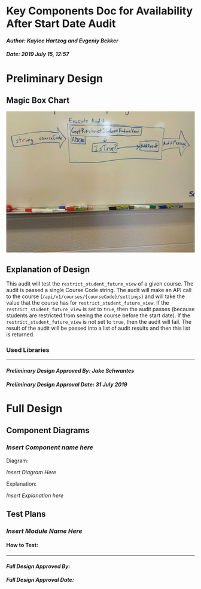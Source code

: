 # Key Components Doc for Availability After Start Date Audit
#### *Author: Kaylee Hartzog and Evgeniy Bekker*
#### *Date: 2019 July 15, 12:57*

# Preliminary Design

## Magic Box Chart

![Audit Key Components](images/magic-box.jpg)

<!-- Think through the process as much as makes sense, and then create a magic box chart with the whiteboard and place it here. -->

## Explanation of Design
This audit will test the `restrict_student_future_view` of a given course. The audit is passed a single Course Code string. The audit will make an API call to the course (`/api/v1/courses/{courseCode}/settings`) and will take the value that the course has for `restrict_student_future_view`. If the `restrict_student_future_view` is set to `true`, then the audit passes (because students are restricted from seeing the course before the start date). If the `restrict_student_future_view` is not set to `true`, then the audit will fail. The result of the audit will be passed into a list of audit results and then this list is returned. 

### Used Libraries

<!-- ## Things to Consider Before Getting Project Approved
- Are there any approved libraries that I can use? [Link to Approved Library List]
- Are there design patterns that will help?  [Link to Design Patterns]
- Can I design it so that it is a general tool instead of a specific solution?
- How can it be easily expanded?
- What does the minimum viable product look like?

## Prep for Learning Phase
- What do I need to learn
- How will I learn it
- What will I do to learn it (prototypes/tutorials/research time limit?)
- What is the definition of done for my learning process
- How do I measure the progress of learning
- Is there a deliverable that can be created during the learning process? -->

-----

#### *Preliminary Design Approved By: Jake Schwantes* 
#### *Preliminary Design Approval Date: 31 July 2019*

# Full Design

## Component Diagrams
<!-- Diagrams and companion explanations for all Key Components.
These would include information about inputs, outputs, and what a function does for every major function. -->

<!-- For each component, the following template will be followed: (In other words, the template below will repeat for each component)-->

### *Insert Component name here*

Diagram:

*Insert Diagram Here*

Explanation:

*Insert Explanation here*

<!-- For a future release:
## Test Plans
For each major function the test plan template will be as follows (in other words the template below will repeat for each test) 
### *Insert name of component here (e.g. convertIdToCourseObject function)*
#### Test 1: *Insert Test name here*
Summary: 
 *Insert Test Summary Here*
 Type: *Insert Type here (Unit Test, Manual Test, Selenium/Puppeteer test (Overkill?))* 
Procedure:
1. *Insert Steps here*
1. *and here*
1. *and here*
Expected Outcome:
*Insert Expected Outcome here*
-->

## Test Plans

### *Insert Module Name Here*
#### How to Test:





-----

#### *Full Design Approved By:* 
#### *Full Design Approval Date:*


<!-- Diagram Types:
 - Data Flow (I think this will be the most popular)
 - Structure Charts (This is really good for showing input and output of every function)
 - UML Class Diagram (a must for object oriented projects) -->